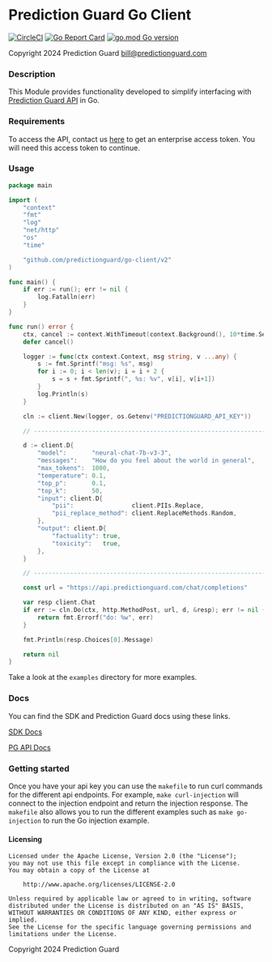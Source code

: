 # Prediction Guard Go Client

[![CircleCI](https://dl.circleci.com/status-badge/img/circleci/Cy6tWW4wpE69Ftb8vdTAN9/E2TBj5h2YvKmwX36hcykvy/tree/main.svg?style=svg)](https://dl.circleci.com/status-badge/redirect/circleci/Cy6tWW4wpE69Ftb8vdTAN9/E2TBj5h2YvKmwX36hcykvy/tree/main)
[![Go Report Card](https://goreportcard.com/badge/github.com/predictionguard/go-client)](https://goreportcard.com/report/github.com/predictionguard/go-client)
[![go.mod Go version](https://img.shields.io/github/go-mod/go-version/predictionguard/go-client)](https://pkg.go.dev/github.com/predictionguard/go-client)

Copyright 2024 Prediction Guard
bill@predictionguard.com

### Description

This Module provides functionality developed to simplify interfacing with [Prediction Guard API](https://www.predictionguard.com/) in Go.

### Requirements

To access the API, contact us [here](https://www.predictionguard.com/getting-started) to get an enterprise access token. You will need this access token to continue.

### Usage

```go
package main

import (
	"context"
	"fmt"
	"log"
	"net/http"
	"os"
	"time"

	"github.com/predictionguard/go-client/v2"
)

func main() {
	if err := run(); err != nil {
		log.Fatalln(err)
	}
}

func run() error {
	ctx, cancel := context.WithTimeout(context.Background(), 10*time.Second)
	defer cancel()

	logger := func(ctx context.Context, msg string, v ...any) {
		s := fmt.Sprintf("msg: %s", msg)
		for i := 0; i < len(v); i = i + 2 {
			s = s + fmt.Sprintf(", %s: %v", v[i], v[i+1])
		}
		log.Println(s)
	}

	cln := client.New(logger, os.Getenv("PREDICTIONGUARD_API_KEY"))

	// -------------------------------------------------------------------------

	d := client.D{
		"model":       "neural-chat-7b-v3-3",
		"messages":    "How do you feel about the world in general",
		"max_tokens":  1000,
		"temperature": 0.1,
		"top_p":       0.1,
		"top_k":       50,
		"input": client.D{
			"pii":                client.PIIs.Replace,
			"pii_replace_method": client.ReplaceMethods.Random,
		},
		"output": client.D{
			"factuality": true,
			"toxicity":   true,
		},
	}

	// -------------------------------------------------------------------------

	const url = "https://api.predictionguard.com/chat/completions"

	var resp client.Chat
	if err := cln.Do(ctx, http.MethodPost, url, d, &resp); err != nil {
		return fmt.Errorf("do: %w", err)
	}

	fmt.Println(resp.Choices[0].Message)

	return nil
}
```
Take a look at the `examples` directory for more examples.

### Docs

You can find the SDK and Prediction Guard docs using these links.

[SDK Docs](https://pkg.go.dev/github.com/predictionguard/go-client)

[PG API Docs](https://docs.predictionguard.com/docs/getting-started/welcome)

### Getting started

Once you have your api key you can use the `makefile` to run curl commands for the different api endpoints. For example, `make curl-injection` will connect to the injection endpoint and return the injection response. The `makefile` also allows you to run the different examples such as `make go-injection` to run the Go injection example.

#### Licensing

```
Licensed under the Apache License, Version 2.0 (the "License");
you may not use this file except in compliance with the License.
You may obtain a copy of the License at

    http://www.apache.org/licenses/LICENSE-2.0

Unless required by applicable law or agreed to in writing, software
distributed under the License is distributed on an "AS IS" BASIS,
WITHOUT WARRANTIES OR CONDITIONS OF ANY KIND, either express or implied.
See the License for the specific language governing permissions and
limitations under the License.
```
Copyright 2024 Prediction Guard
